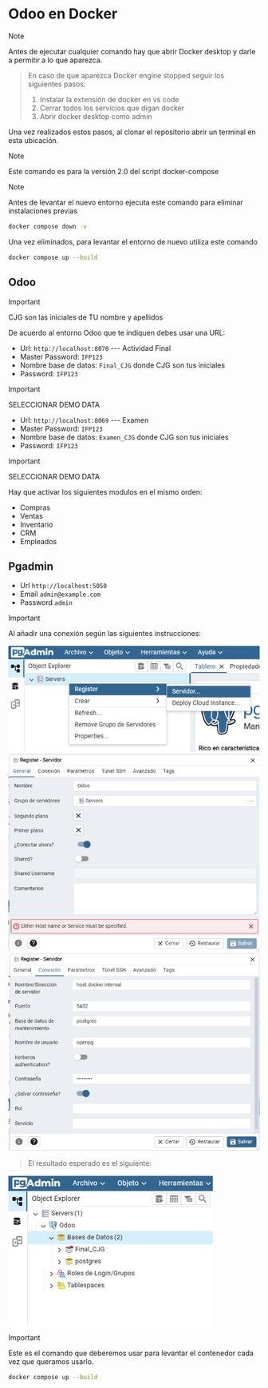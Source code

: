 # Odoo en Docker

> [!NOTE] 
>Antes de ejecutar cualquier comando hay que abrir Docker desktop y darle a permitir a lo que aparezca.

>En caso de que aparezca Docker engine stopped seguir los siguientes pasos:
> 1. Instalar la extensión de docker en vs code
> 2. Cerrar todos los servicios que digan docker
> 3. Abrir docker desktop como admin

Una vez realizados estos pasos, al clonar el repositorio abrir un terminal en esta ubicación.

> [!NOTE]
> Este comando es para la versión 2.0 del script docker-compose

> [!NOTE]
>Antes de levantar el nuevo entorno ejecuta este comando para eliminar instalaciones previas
>```sh
>docker compose down -v
>```
> Una vez eliminados, para levantar el entorno de nuevo utiliza este comando
>```sh
>docker compose up --build
>```

## Odoo

> [!IMPORTANT]
> CJG son las iniciales de TU nombre y apellidos

De acuerdo al entorno Odoo que te indiquen debes usar una URL:
- Url: `http://localhost:8070` --- Actividad Final
- Master Password: `IFP123`
- Nombre base de datos: `Final_CJG` donde CJG son tus iniciales
- Password: `IFP123`
> [!IMPORTANT] 
> SELECCIONAR DEMO DATA

- Url: `http://localhost:8069` --- Examen
- Master Password: `IFP123`
- Nombre base de datos: `Examen_CJG` donde CJG son tus iniciales
- Password: `IFP123`

> [!IMPORTANT] 
> SELECCIONAR DEMO DATA

Hay que activar los siguientes modulos en el mismo orden:

- Compras
- Ventas
- Inventario
- CRM
- Empleados

## Pgadmin

- Url `http://localhost:5050`
- Email `admin@example.com`
- Password `admin`

> [!IMPORTANT]
> Al añadir una conexión según las siguientes instrucciones:

<img src="./Servidor1.png">
<img src="./Servidor2.png">
<img src="./Servidor3.png">

>El resultado esperado es el siguiente:
<img src="./resultado.png">



> [!IMPORTANT]
> Este es el comando que deberemos usar para levantar el contenedor cada vez que queramos usarlo.
>```sh
>docker compose up --build
>```

